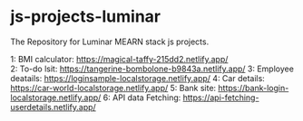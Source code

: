 # js-projects-luminar

The Repository for Luminar MEARN stack js projects.


1: BMI calculator: https://magical-taffy-215dd2.netlify.app/  
2: To-do lsit: https://tangerine-bombolone-b9843a.netlify.app/
3: Employee deatails: https://loginsample-localstorage.netlify.app/
4: Car details: https://car-world-localstorage.netlify.app/
5: Bank site:  https://bank-login-localstorage.netlify.app/
6: API data Fetching: https://api-fetching-userdetails.netlify.app/
